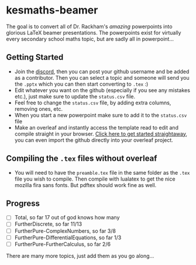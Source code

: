 # kesmaths-beamer
The goal is to convert all of Dr. Rackham's *amazing* powerpoints into glorious LaTeX beamer presentations. The powerpoints exist for virtually every secondary school maths topic, but are sadly all in powerpoint...

## Getting Started
- Join the [discord][1], then you can post your github username and be added as a contributor. Then you can select a topic and someone will send you the `.pptx` which you can then start converting to `.tex` :)
- Edit whatever you want on the github (especially if you see any mistakes etc.), just make sure to update the `status.csv` file.
- Feel free to change the `status.csv` file, by adding extra columns, removing ones, etc.
- When you start a new powerpoint make sure to add it to the `status.csv` file
- Make an overleaf and instantly access the template read to edit and compile straight in your browser. [Click here to get started straightaway][2], you can even import the github directly into your overleaf project.

## Compiling the `.tex` files without overleaf
- You will need to have the `preamble.tex` file in the same folder as the `.tex` file you wish to compile. Then compile with lualatex to get the nice mozilla fira sans fonts. But pdftex should work fine as well.

## Progress
- [ ] Total, so far 17 out of god knows how many
- [ ] FurtherDiscrete, so far 11/13
- [ ] FurtherPure-ComplexNumbers, so far 3/8
- [ ] FurtherPure-DifferentialEquations, so far 1/3
- [ ] FurtherPure-FurtherCalculus, so far 2/6

There are many more topics, just add them as you go along...

[1]: https://discord.gg/tYTMw4cnaU
[2]: https://www.overleaf.com/latex/templates/kesmaths-beamer/szhrknpcspsz
